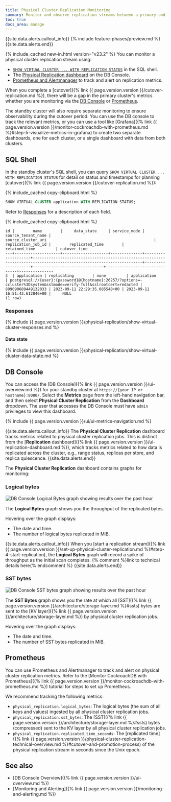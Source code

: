 ```yaml
---
title: Physical Cluster Replication Monitoring
summary: Monitor and observe replication streams between a primary and standby cluster.
toc: true
docs_area: manage
---
```


{{site.data.alerts.callout_info}}
{% include feature-phases/preview.md %}
{{site.data.alerts.end}}

{% include_cached new-in.html version="v23.2" %} You can monitor a physical cluster replication stream using:

- [`SHOW VIRTUAL CLUSTER ... WITH REPLICATION STATUS`](#sql-shell) in the SQL shell.
- The [Physical Replication dashboard](#db-console) on the DB Console.
- [Prometheus and Alertmanager](#prometheus) to track and alert on replication metrics.

When you complete a [cutover]({% link {{ page.version.version }}/cutover-replication.md %}), there will be a gap in the primary cluster's metrics whether you are monitoring via the [DB Console](#db-console) or [Prometheus](#prometheus).

The standby cluster will also require separate monitoring to ensure observability during the cutover period. You can use the DB console to track the relevant metrics, or you can use a tool like [Grafana]({% link {{ page.version.version }}/monitor-cockroachdb-with-prometheus.md %}#step-5-visualize-metrics-in-grafana) to create two separate dashboards, one for each cluster, or a single dashboard with data from both clusters.

## SQL Shell

In the standby cluster's SQL shell, you can query `SHOW VIRTUAL CLUSTER ... WITH REPLICATION STATUS` for detail on status and timestamps for planning [cutover]({% link {{ page.version.version }}/cutover-replication.md %}):

{% include_cached copy-clipboard.html %}
~~~ sql
SHOW VIRTUAL CLUSTER application WITH REPLICATION STATUS;
~~~

Refer to [Responses](#responses) for a description of each field.

{% include_cached copy-clipboard.html %}
~~~
id |        name        |     data_state     | service_mode | source_tenant_name |                                                     source_cluster_uri                                               | replication_job_id |        replicated_time        |         retained_time         | cutover_time
---+--------------------+--------------------+--------------+--------------------+----------------------------------------------------------------------------------------------------------------------+--------------------+-------------------------------+-------------------------------+---------------
3  | application | replicating        | none         | application        | postgresql://{user}:{password}@{hostname}:26257/?options=-ccluster%3Dsystem&sslmode=verify-full&sslrootcert=redacted | 899090689449132033 | 2023-09-11 22:29:35.085548+00 | 2023-09-11 16:51:43.612846+00 |     NULL
(1 row)
~~~

### Responses

{% include {{ page.version.version }}/physical-replication/show-virtual-cluster-responses.md %}

#### Data state

{% include {{ page.version.version }}/physical-replication/show-virtual-cluster-data-state.md %}

## DB Console

You can access the [DB Console]({% link {{ page.version.version }}/ui-overview.md %}) for your standby cluster at `https://{your IP or hostname}:8080/`. Select the **Metrics** page from the left-hand navigation bar, and then select **Physical Cluster Replication** from the **Dashboard** dropdown. The user that accesses the DB Console must have `admin` privileges to view this dashboard.

{% include {{ page.version.version }}/ui/ui-metrics-navigation.md %}

{{site.data.alerts.callout_info}}
The **Physical Cluster Replication** dashboard tracks metrics related to physical cluster replication jobs. This is distinct from the [**Replication** dashboard]({% link {{ page.version.version }}/ui-replication-dashboard.md %}), which tracks metrics related to how data is replicated across the cluster, e.g., range status, replicas per store, and replica quiescence.
{{site.data.alerts.end}}

The **Physical Cluster Replication** dashboard contains graphs for monitoring:

### Logical bytes

<img src="{{ 'images/v23.2/ui-logical-bytes.png' | relative_url }}" alt="DB Console Logical Bytes graph showing results over the past hour" style="border:1px solid #eee;max-width:100%" />

The **Logical Bytes** graph shows you the throughput of the replicated bytes.

Hovering over the graph displays:

- The date and time.
- The number of logical bytes replicated in MiB.

{{site.data.alerts.callout_info}}
When you [start a replication stream]({% link {{ page.version.version }}/set-up-physical-cluster-replication.md %}#step-4-start-replication), the **Logical Bytes** graph will record a spike of throughput as the initial scan completes. {% comment %}link to technical details here{% endcomment %}
{{site.data.alerts.end}}

### SST bytes

<img src="{{ 'images/v23.2/ui-sst-bytes.png' | relative_url }}" alt="DB Console SST bytes graph showing results over the past hour" style="border:1px solid #eee;max-width:100%" />

The **SST Bytes** graph shows you the rate at which all [SST]({% link {{ page.version.version }}/architecture/storage-layer.md %}#ssts) bytes are sent to the [KV layer]({% link {{ page.version.version }}/architecture/storage-layer.md %}) by physical cluster replication jobs.

Hovering over the graph displays:

- The date and time.
- The number of SST bytes replicated in MiB.

## Prometheus

You can use Prometheus and Alertmanager to track and alert on physical cluster replication metrics. Refer to the [Monitor CockroachDB with Prometheus]({% link {{ page.version.version }}/monitor-cockroachdb-with-prometheus.md %}) tutorial for steps to set up Prometheus.

We recommend tracking the following metrics:

- `physical_replication.logical_bytes`: The logical bytes (the sum of all keys and values) ingested by all physical cluster replication jobs.
- `physical_replication.sst_bytes`: The [SST]({% link {{ page.version.version }}/architecture/storage-layer.md %}#ssts) bytes (compressed) sent to the KV layer by all physical cluster replication jobs.
- `physical_replication.replicated_time_seconds`: The [replicated time]({% link {{ page.version.version }}/physical-cluster-replication-technical-overview.md %}#cutover-and-promotion-process) of the physical replication stream in seconds since the Unix epoch.

## See also

- [DB Console Overview]({% link {{ page.version.version }}/ui-overview.md %})
- [Monitoring and Alerting]({% link {{ page.version.version }}/monitoring-and-alerting.md %})
